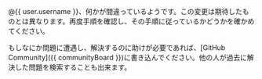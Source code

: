 @{{ user.username }}、何かが間違っているようです。この変更は期待したものとは異なります。再度手順を確認し、その手順に従っているかどうかを確かめてください。

もしなにか問題に遭遇し、解決するのに助けが必要であれば、[GitHub Community]({{ communityBoard }})に書き込んでください。他の人が過去に解決した問題を検索することも出来ます。
